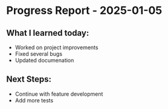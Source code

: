 # Progress Report - 2025-01-05
## What I learned today:
- Worked on project improvements
- Fixed several bugs
- Updated documenation

## Next Steps:
- Continue with feature development
- Add more tests
